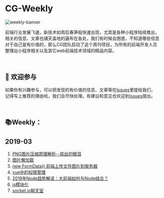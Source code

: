 # CG-Weekly

![weekly-banner](https://raw.githubusercontent.com/Tnfe/TNFE-Weekly/master/assets/weekly-banner.png "weekly-banner")

前端行业发展飞速，新技术如雨后春笋般快速出现，尤其是各种小程序陆续推出，相关的信息、文章也铺天盖地的遍布在各处，我们有时候会困惑，不知道哪些信息对于自己是有价值的，那么CG团队启动了这个周刊项目，为所有的前端开发人员整理出小程序相关以及其它web前端技术领域的精品内容。

<br />

##  :clap: 欢迎参与​

如果你有兴趣参与，可以把发现的有价值的信息、文章等在[Issues](https://github.com/gyxyl/CG-Weekly/issues)里提给我们，记得写上推荐的理由哈，我们会尽快处理。有建议和意见也欢迎到[Issues](https://github.com/gyxyl/CG-Weekly/issues)提出。

<br />

## :books: ​Weekly：

## 2019-03

1. [PNG图片压缩原理解析--屌丝的眼泪](https://juejin.im/post/5c8e4feb6fb9a070aa5ce200)
2. [图片懒加载](https://juejin.im/post/5bbc60e8f265da0af609cd04)
3. [new FormData() 前端上传文件图片到服务器](https://juejin.im/post/5a43b10c518825146b10d275)
4. [vue中的权限管理](https://mp.weixin.qq.com/s/b-ehMDzpV5t4C47JvN4QmA)
5. [2019年Node趋势解读：大前端如何与Node结合？](https://mp.weixin.qq.com/s/e_imK5d3QH-t6YJNQUIZOQ)
5. [js模块化](https://github.com/gyxyl/CG-Weekly/tree/master/static/js%E6%A8%A1%E5%9D%97%E5%8C%96)
6. [socket.io聊天室](https://github.com/gyxyl/CG-Weekly/tree/master/static/socket.io)
